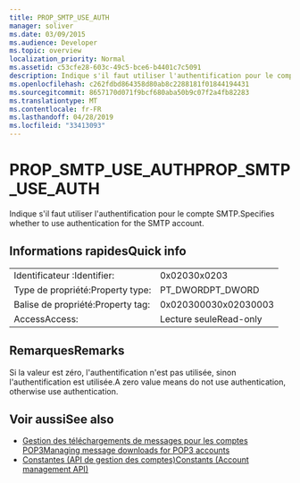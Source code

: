 ```yaml
---
title: PROP_SMTP_USE_AUTH
manager: soliver
ms.date: 03/09/2015
ms.audience: Developer
ms.topic: overview
localization_priority: Normal
ms.assetid: c53cfe28-603c-49c5-bce6-b4401c7c5091
description: Indique s'il faut utiliser l'authentification pour le compte SMTP.
ms.openlocfilehash: c262fdbd864358d80ab8c2288181f01844194431
ms.sourcegitcommit: 8657170d071f9bcf680aba50b9c07f2a4fb82283
ms.translationtype: MT
ms.contentlocale: fr-FR
ms.lasthandoff: 04/28/2019
ms.locfileid: "33413093"
---
```

# <a name="propsmtpuseauth"></a><span data-ttu-id="8049e-103">PROP_SMTP_USE_AUTH</span><span class="sxs-lookup"><span data-stu-id="8049e-103">PROP_SMTP_USE_AUTH</span></span>

<span data-ttu-id="8049e-104">Indique s'il faut utiliser l'authentification pour le compte SMTP.</span><span class="sxs-lookup"><span data-stu-id="8049e-104">Specifies whether to use authentication for the SMTP account.</span></span>
  
## <a name="quick-info"></a><span data-ttu-id="8049e-105">Informations rapides</span><span class="sxs-lookup"><span data-stu-id="8049e-105">Quick info</span></span>

|||
|:-----|:-----|
|<span data-ttu-id="8049e-106">Identificateur :</span><span class="sxs-lookup"><span data-stu-id="8049e-106">Identifier:</span></span>  <br/> |<span data-ttu-id="8049e-107">0x0203</span><span class="sxs-lookup"><span data-stu-id="8049e-107">0x0203</span></span>  <br/> |
|<span data-ttu-id="8049e-108">Type de propriété:</span><span class="sxs-lookup"><span data-stu-id="8049e-108">Property type:</span></span>  <br/> |<span data-ttu-id="8049e-109">PT_DWORD</span><span class="sxs-lookup"><span data-stu-id="8049e-109">PT_DWORD</span></span>  <br/> |
|<span data-ttu-id="8049e-110">Balise de propriété:</span><span class="sxs-lookup"><span data-stu-id="8049e-110">Property tag:</span></span>  <br/> |<span data-ttu-id="8049e-111">0x02030003</span><span class="sxs-lookup"><span data-stu-id="8049e-111">0x02030003</span></span>  <br/> |
|<span data-ttu-id="8049e-112">Access</span><span class="sxs-lookup"><span data-stu-id="8049e-112">Access:</span></span>  <br/> |<span data-ttu-id="8049e-113">Lecture seule</span><span class="sxs-lookup"><span data-stu-id="8049e-113">Read-only</span></span>  <br/> |
   
## <a name="remarks"></a><span data-ttu-id="8049e-114">Remarques</span><span class="sxs-lookup"><span data-stu-id="8049e-114">Remarks</span></span>

<span data-ttu-id="8049e-115">Si la valeur est zéro, l'authentification n'est pas utilisée, sinon l'authentification est utilisée.</span><span class="sxs-lookup"><span data-stu-id="8049e-115">A zero value means do not use authentication, otherwise use authentication.</span></span>
  
## <a name="see-also"></a><span data-ttu-id="8049e-116">Voir aussi</span><span class="sxs-lookup"><span data-stu-id="8049e-116">See also</span></span>

- [<span data-ttu-id="8049e-117">Gestion des téléchargements de messages pour les comptes POP3</span><span class="sxs-lookup"><span data-stu-id="8049e-117">Managing message downloads for POP3 accounts</span></span>](managing-message-downloads-for-pop3-accounts.md) 
- [<span data-ttu-id="8049e-118">Constantes (API de gestion des comptes)</span><span class="sxs-lookup"><span data-stu-id="8049e-118">Constants (Account management API)</span></span>](constants-account-management-api.md)

